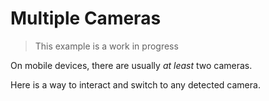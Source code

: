 # Multiple Cameras

> This example is a work in progress


On mobile devices, there are usually _at least_ two cameras.

Here is a way to interact and switch to any detected camera.

